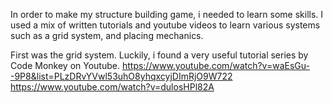 In order to make my structure building game, i needed to learn some skills. I used a mix of written tutorials and youtube videos to learn various systems such as a grid system, and placing mechanics.

First was the grid system. Luckily, i found a very useful tutorial series by Code Monkey on Youtube.
https://www.youtube.com/watch?v=waEsGu--9P8&list=PLzDRvYVwl53uhO8yhqxcyjDImRjO9W722
https://www.youtube.com/watch?v=dulosHPl82A